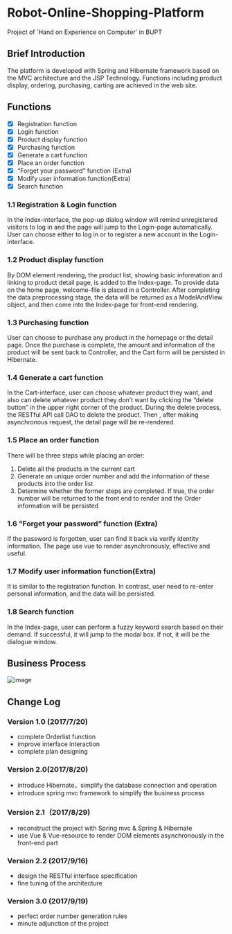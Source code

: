 # Robot-Online-Shopping-Platform
Project of 'Hand on Experience on Computer' in BUPT
## Brief Introduction
The platform is developed with Spring and Hibernate framework based on the MVC architecture and the JSP Technology. 
Functions including product display, ordering, purchasing, carting are achieved in the web site.

## Functions
- [x] Registration function
- [x] Login function
- [x] Product display function
- [x] Purchasing function
- [x] Generate a cart function           
- [x] Place an order function
- [x] “Forget your password” function (Extra)
- [x] Modify user information function(Extra)
- [x] Search function

### 1.1	Registration & Login function
In the Index-interface, the pop-up dialog window will remind unregistered visitors to log in and the page will jump to the Login-page automatically. User can choose either to log in or to register a new account in the Login-interface.  

### 1.2	Product display function
By DOM element rendering, the product list, showing basic information and linking to product detail page, is added to the Index-page. 
To provide data on the home page, welcome-file is placed in a Controller. After completing the data preprocessing stage, the data will be returned as a ModelAndView object, and then come into the Index-page for front-end rendering.

### 1.3	Purchasing function
User can choose to purchase any product in the homepage or the detail page.
Once the purchase is complete, the amount and information of the product will be sent back to Controller, and the Cart form will be persisted in Hibernate. 

### 1.4	Generate a cart function 
In the Cart-interface, user can choose whatever product they want, and also can delete whatever product they don’t want by clicking the “delete button” in the upper right corner of the product. 
During the delete process, the RESTful API call DAO to delete the product. Then , after making asynchronous request, the detail page will be re-rendered.

### 1.5	Place an order function
There will be three steps while placing an order:
1.	Delete all the products in the current cart
2.	Generate an unique order number and add the information of these products into the order list
3.	Determine whether the former steps are completed. If true, the order number will be returned to the front end to render and the Order information will be persisted

### 1.6	“Forget your password” function (Extra)
If the password is forgotten, user can find it back via verify identity information. 
The page use vue to render asynchronously, effective and useful.

### 1.7	Modify user information function(Extra)
It is similar to the registration function. In contrast, user need to re-enter personal information, and the data will be persisted.

### 1.8	Search function
In the Index-page, user can perform a fuzzy keyword search based on their demand. If successful, it will jump to the modal box. If not, it will be the dialogue window.


## Business Process
![image](https://github.com/vv-wsun/Robot-Online-Shopping-Platform/blob/master/Business%20Logic.jpg) 
## Change Log
### Version 1.0 (2017/7/20)
- complete Orderlist function 
- improve interface interaction
- complete plan designing

### Version 2.0(2017/8/20)
- introduce Hibernate，simplify the database connection and operation
- introduce spring mvc framework to simplify the business process

### Version 2.1（2017/8/29)
- reconstruct the project with Spring mvc & Spring & Hibernate
- use Vue & Vue-resource to render DOM elements asynchronously in the front-end part

### Version 2.2 (2017/9/16)
- design the RESTful interface specification
- fine tuning of the architecture

### Version 3.0 (2017/9/19)
- perfect order number generation rules
- minute adjunction of the project
